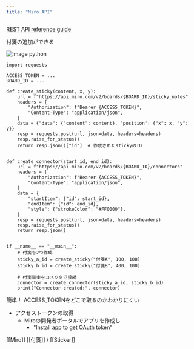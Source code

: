 ```yaml
---
title: "Miro API"
---
```


[REST API reference guide](https://developers.miro.com/docs/rest-api-reference-guide?utm_source=chatgpt.com)

付箋の追加ができる

![image](https://gyazo.com/245c91fa25cfaffb74de060cd078b6b8/thumb/1000)
python

```
import requests

ACCESS_TOKEN = ...
BOARD_ID = ...

def create_sticky(content, x, y):
    url = f"https://api.miro.com/v2/boards/{BOARD_ID}/sticky_notes"
    headers = {
        "Authorization": f"Bearer {ACCESS_TOKEN}",
        "Content-Type": "application/json",
    }
    data = {"data": {"content": content}, "position": {"x": x, "y": y}}
    resp = requests.post(url, json=data, headers=headers)
    resp.raise_for_status()
    return resp.json()["id"]  # 作成されたstickyのID


def create_connector(start_id, end_id):
    url = f"https://api.miro.com/v2/boards/{BOARD_ID}/connectors"
    headers = {
        "Authorization": f"Bearer {ACCESS_TOKEN}",
        "Content-Type": "application/json",
    }
    data = {
        "startItem": {"id": start_id},
        "endItem": {"id": end_id},
        "style": {"strokeColor": "#FF0000"},
    }
    resp = requests.post(url, json=data, headers=headers)
    resp.raise_for_status()
    return resp.json()


if __name__ == "__main__":
    # 付箋を2つ作成
    sticky_a_id = create_sticky("付箋A", 100, 100)
    sticky_b_id = create_sticky("付箋B", 400, 100)

    # 付箋同士をコネクタで接続
    connector = create_connector(sticky_a_id, sticky_b_id)
    print("Connector created:", connector)
```

簡単！
ACCESS_TOKENをどこで取るのかわかりにくい
- アクセストークンの取得
    - Miroの開発者ポータルでアプリを作成し
        - "Install app to get OAuth token"

[[Miro]]
[[付箋]] / [[Sticker]]
